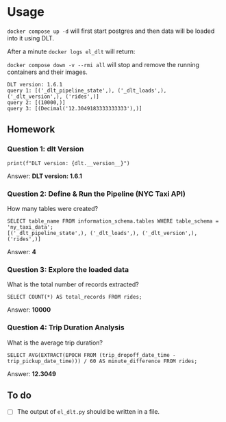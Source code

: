 # Usage

`docker compose up -d` will first start postgres and then data will be loaded into it using DLT.

After a minute `docker logs el_dlt` will return:

`docker compose down -v --rmi all` will stop and remove the running containers and their images.

```
DLT version: 1.6.1
query 1: [('_dlt_pipeline_state',), ('_dlt_loads',), ('_dlt_version',), ('rides',)]
query 2: [(10000,)]
query 3: [(Decimal('12.3049183333333333'),)]
```

## Homework

### Question 1: dlt Version

```
print(f"DLT version: {dlt.__version__}")
```

Answer: **DLT version: 1.6.1**

### Question 2: Define & Run the Pipeline (NYC Taxi API)
How many tables were created?

```
SELECT table_name FROM information_schema.tables WHERE table_schema = 'ny_taxi_data';
[('_dlt_pipeline_state',), ('_dlt_loads',), ('_dlt_version',), ('rides',)]
```

Answer: **4**

### Question 3: Explore the loaded data
What is the total number of records extracted?

```
SELECT COUNT(*) AS total_records FROM rides;
```

Answer: **10000**

### Question 4: Trip Duration Analysis
What is the average trip duration?

```
SELECT AVG(EXTRACT(EPOCH FROM (trip_dropoff_date_time - trip_pickup_date_time))) / 60 AS minute_difference FROM rides;
```

Answer: **12.3049**


## To do
- [ ] The output of `el_dlt.py` should be written in a file.